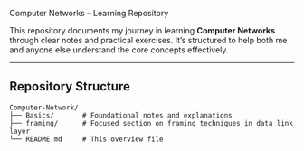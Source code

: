   Computer Networks – Learning Repository

This repository documents my journey in learning **Computer Networks** through clear notes and practical exercises. It’s structured to help both me and anyone else understand the core concepts effectively.

---

##  Repository Structure

```plaintext
Computer-Network/
├── Basics/       # Foundational notes and explanations
├── framing/      # Focused section on framing techniques in data link layer
└── README.md     # This overview file
